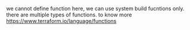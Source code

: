 we cannot define function here, we can use system build fucntions only.
there are multiple types of functions.
to know more https://www.terraform.io/language/functions
